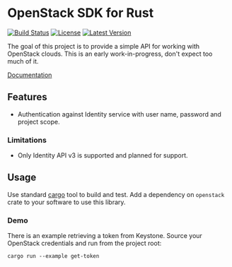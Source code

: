 OpenStack SDK for Rust
======================

[![Build
Status](https://travis-ci.org/dtantsur/rust-openstack.svg?branch=master)](https://travis-ci.org/dtantsur/rust-openstack)
[![License](https://img.shields.io/crates/l/openstack.svg)](https://github.com/dtantsur/rust-openstack/blob/master/LICENSE)
[![Latest
Version](https://img.shields.io/crates/v/openstack.svg)](https://crates.io/crates/openstack)

The goal of this project is to provide a simple API for working with OpenStack
clouds. This is an early work-in-progress, don't expect too much of it.

[Documentation](https://dtantsur.github.io/rust-openstack/openstack/)

## Features

* Authentication against Identity service with user name, password and
  project scope.

### Limitations

* Only Identity API v3 is supported and planned for support.

## Usage

Use standard [cargo](http://crates.io) tool to build and test. Add a dependency
on `openstack` crate to your software to use this library.

### Demo

There is an example retrieving a token from Keystone. Source your OpenStack
credentials and run from the project root:

    cargo run --example get-token
